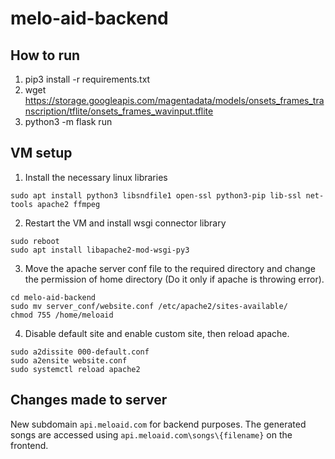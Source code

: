 # melo-aid-backend

## How to run
1. pip3 install -r requirements.txt
2. wget https://storage.googleapis.com/magentadata/models/onsets_frames_transcription/tflite/onsets_frames_wavinput.tflite
3. python3 -m flask run

## VM setup
1. Install the necessary linux libraries
``` 
sudo apt install python3 libsndfile1 open-ssl python3-pip lib-ssl net-tools apache2 ffmpeg
```
2. Restart the VM and install wsgi connector library
``` 
sudo reboot
sudo apt install libapache2-mod-wsgi-py3
```
3. Move the apache server conf file to the required directory and change the permission of home directory (Do it only if apache is throwing error).
```
cd melo-aid-backend
sudo mv server_conf/website.conf /etc/apache2/sites-available/
chmod 755 /home/meloaid
```
4. Disable default site and enable custom site, then  reload apache.
```
sudo a2dissite 000-default.conf
sudo a2ensite website.conf
sudo systemctl reload apache2
```
## Changes made to server

New subdomain `api.meloaid.com` for backend purposes. The generated songs are accessed using `api.meloaid.com\songs\{filename}` on the frontend.